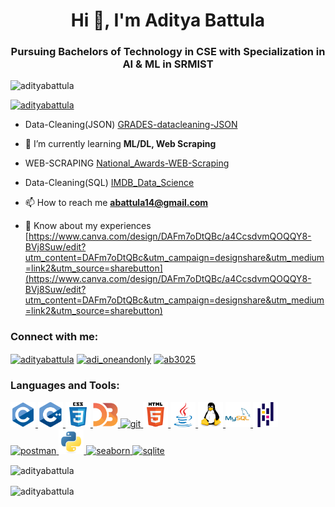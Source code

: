 <h1 align="center">Hi 👋, I'm Aditya Battula</h1>
<h3 align="center">Pursuing Bachelors of Technology in CSE with Specialization in AI & ML in SRMIST</h3>

<p align="left"> <img src="https://komarev.com/ghpvc/?username=adityabattula&label=Profile%20views&color=0e75b6&style=flat" alt="adityabattula" /> </p>

<p align="left"> <a href="https://github.com/ryo-ma/github-profile-trophy"><img src="https://github-profile-trophy.vercel.app/?username=adityabattula" alt="adityabattula" /></a> </p>

- Data-Cleaning(JSON) [GRADES-datacleaning-JSON](https://github.com/adityabattula/GRADES-datacleaning-JSON-)

- 🌱 I’m currently learning **ML/DL, Web Scraping**

- WEB-SCRAPING [National_Awards-WEB-Scraping](https://github.com/adityabattula/National_Awards-WEB-Scraping-)

- Data-Cleaning(SQL) [IMDB_Data_Science](https://github.com/adityabattula/IMDB_Data_Science)

- 📫 How to reach me **abattula14@gmail.com**

- 📄 Know about my experiences [https://www.canva.com/design/DAFm7oDtQBc/a4CcsdvmQOQQY8-BVj8Suw/edit?utm_content=DAFm7oDtQBc&utm_campaign=designshare&utm_medium=link2&utm_source=sharebutton](https://www.canva.com/design/DAFm7oDtQBc/a4CcsdvmQOQQY8-BVj8Suw/edit?utm_content=DAFm7oDtQBc&utm_campaign=designshare&utm_medium=link2&utm_source=sharebutton)

<h3 align="left">Connect with me:</h3>
<p align="left">
<a href="https://linkedin.com/in/adityabattula](https://www.linkedin.com/in/aditya-battula-09375b223/" target="blank"><img align="center" src="https://raw.githubusercontent.com/rahuldkjain/github-profile-readme-generator/master/src/images/icons/Social/linked-in-alt.svg" alt="adityabattula" height="30" width="40" /></a>
<a href="https://instagram.com/adi_oneandonly" target="blank"><img align="center" src="https://raw.githubusercontent.com/rahuldkjain/github-profile-readme-generator/master/src/images/icons/Social/instagram.svg" alt="adi_oneandonly" height="30" width="40" /></a>
<a href="https://www.hackerrank.com/ab3025](https://www.hackerrank.com/ab3025?hr_r=1" target="blank"><img align="center" src="https://raw.githubusercontent.com/rahuldkjain/github-profile-readme-generator/master/src/images/icons/Social/hackerrank.svg" alt="ab3025" height="30" width="40" /></a>
</p>

<h3 align="left">Languages and Tools:</h3>
<p align="left"> <a href="https://www.cprogramming.com/" target="_blank" rel="noreferrer"> <img src="https://raw.githubusercontent.com/devicons/devicon/master/icons/c/c-original.svg" alt="c" width="40" height="40"/> </a> <a href="https://www.w3schools.com/cpp/" target="_blank" rel="noreferrer"> <img src="https://raw.githubusercontent.com/devicons/devicon/master/icons/cplusplus/cplusplus-original.svg" alt="cplusplus" width="40" height="40"/> </a> <a href="https://www.w3schools.com/css/" target="_blank" rel="noreferrer"> <img src="https://raw.githubusercontent.com/devicons/devicon/master/icons/css3/css3-original-wordmark.svg" alt="css3" width="40" height="40"/> </a> <a href="https://d3js.org/" target="_blank" rel="noreferrer"> <img src="https://raw.githubusercontent.com/devicons/devicon/master/icons/d3js/d3js-original.svg" alt="d3js" width="40" height="40"/> </a> <a href="https://git-scm.com/" target="_blank" rel="noreferrer"> <img src="https://www.vectorlogo.zone/logos/git-scm/git-scm-icon.svg" alt="git" width="40" height="40"/> </a> <a href="https://www.w3.org/html/" target="_blank" rel="noreferrer"> <img src="https://raw.githubusercontent.com/devicons/devicon/master/icons/html5/html5-original-wordmark.svg" alt="html5" width="40" height="40"/> </a> <a href="https://www.java.com" target="_blank" rel="noreferrer"> <img src="https://raw.githubusercontent.com/devicons/devicon/master/icons/java/java-original.svg" alt="java" width="40" height="40"/> </a> <a href="https://www.linux.org/" target="_blank" rel="noreferrer"> <img src="https://raw.githubusercontent.com/devicons/devicon/master/icons/linux/linux-original.svg" alt="linux" width="40" height="40"/> </a> <a href="https://www.mysql.com/" target="_blank" rel="noreferrer"> <img src="https://raw.githubusercontent.com/devicons/devicon/master/icons/mysql/mysql-original-wordmark.svg" alt="mysql" width="40" height="40"/> </a> <a href="https://pandas.pydata.org/" target="_blank" rel="noreferrer"> <img src="https://raw.githubusercontent.com/devicons/devicon/2ae2a900d2f041da66e950e4d48052658d850630/icons/pandas/pandas-original.svg" alt="pandas" width="40" height="40"/> </a> <a href="https://postman.com" target="_blank" rel="noreferrer"> <img src="https://www.vectorlogo.zone/logos/getpostman/getpostman-icon.svg" alt="postman" width="40" height="40"/> </a> <a href="https://www.python.org" target="_blank" rel="noreferrer"> <img src="https://raw.githubusercontent.com/devicons/devicon/master/icons/python/python-original.svg" alt="python" width="40" height="40"/> </a> <a href="https://seaborn.pydata.org/" target="_blank" rel="noreferrer"> <img src="https://seaborn.pydata.org/_images/logo-mark-lightbg.svg" alt="seaborn" width="40" height="40"/> </a> <a href="https://www.sqlite.org/" target="_blank" rel="noreferrer"> <img src="https://www.vectorlogo.zone/logos/sqlite/sqlite-icon.svg" alt="sqlite" width="40" height="40"/> </a> </p>

<p><img align="center" src="https://github-readme-stats.vercel.app/api/top-langs?username=adityabattula&show_icons=true&locale=en&layout=compact" alt="adityabattula" /></p>

<p><img align="center" src="https://github-readme-streak-stats.herokuapp.com/?user=adityabattula&" alt="adityabattula" /></p>
